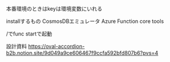 本番環境のときはkeyは環境変数にいれる

installするもの
CosmosDBエミュレータ
Azure Function core tools

/でfunc startで起動

設計資料
https://oval-accordion-b2b.notion.site/9d049a9ce606467f9ccfa592bfd807b6?pvs=4